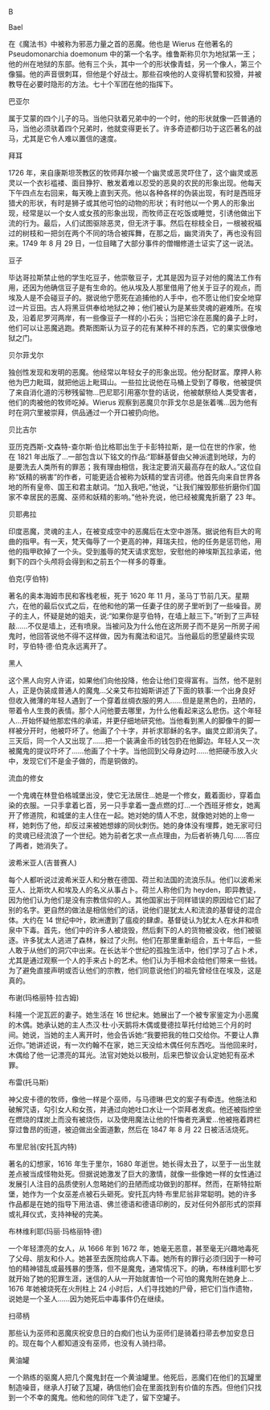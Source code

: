

B

Bael

在《魔法书》中被称为邪恶力量之首的恶魔。他也是 Wierus 在他著名的 Pseudomonarchia doemonum 中的第一个名字。维鲁斯称贝尔为地狱第一王；他的州在地狱的东部。他有三个头，其中一个的形状像青蛙，另一个像人，第三个像猫。他的声音很刺耳，但他是个好战士。那些召唤他的人变得机警和狡猾，并被教导在必要时隐形的方法。七十个军团在他的指挥下。

巴亚尔

属于艾蒙的四个儿子的马。当他只驮着兄弟中的一个时，他的形状就像一匹普通的马，当他必须驮着四个兄弟时，他就变得更长了。许多奇迹都归功于这匹著名的战马，尤其是它令人难以置信的速度。

拜耳

1726 年，来自康斯坦茨教区的牧师拜尔被一个幽灵或恶灵吓住了，这个幽灵或恶灵以一个衣衫褴褛、面目狰狞、散发着难以忍受的恶臭的农民的形象出现。他每天下午四点左右回来，每天晚上直到天亮。他以各种各样的伪装出现，有时是西班牙猎犬的形状，有时是狮子或其他可怕的动物的形状；有时他以一个男人的形象出现，经常是以一个女人或女孩的形象出现，而牧师正在吃饭或睡觉，引诱他做出下流的行为。最后，人们试图驱除恶灵，但无济于事。然后在棕枝全日，一根被祝福过的树枝和一把剑在两个不同的场合被挥舞，在那之后，幽灵消失了，再也没有回来。1749 年 8 月 29 日，一位目睹了大部分事件的僧帽修道士证实了这一说法。

豆子

毕达哥拉斯禁止他的学生吃豆子，他崇敬豆子，尤其是因为豆子对他的魔法工作有用，还因为他确信豆子是有生命的。他从埃及人那里借用了他关于豆子的观点，而埃及人是不会碰豆子的。据说他宁愿死在追捕他的人手中，也不愿让他们安全地穿过一片豆田。古人将黑豆供奉给地狱之神；他们被认为是某些灵魂的避难所。在埃及，沿着尼罗河两岸，有一些像豆子一样的小石头；当把它涂在恶魔的鼻子上时，他们可以让恶魔逃跑。费斯图斯认为豆子的花有某种不祥的东西，它的果实很像地狱之门。

贝尔菲戈尔

独创性发现和发明的恶魔。他经常以年轻女子的形象出现。他分配财富。摩押人称他为巴力毗珥，就把他运上毗珥山。一些拉比说他在马桶上受到了尊敬，他被提供了来自消化道的污秽残留物…巴尼耶引用塞尔登的话说，他被献祭给人类受害者，他们的肉被他的牧师吃掉。Wierus 观察到恶魔贝尔菲戈尔总是张着嘴…因为他有时在洞穴里被崇拜，供品通过一个开口被扔向他。

贝比吉尔

亚历克西斯-文森特-查尔斯·伯比格耶出生于卡彭特拉斯，是一位在世的作家，他在 1821 年出版了…一部包含以下铭文的作品:“耶稣基督由父神派遣到地球，为的是要洗去人类所有的罪恶；我有理由相信，我注定要消灭最高存在的敌人。”这位自称“妖精的祸害”的作者，可能更适合被称为妖精的堂吉诃德。他首先向来自世界各地的所有皇帝、国王和君主献词。“加入我吧，”他说，“让我们摧毁那些折磨你们国家不幸居民的恶魔、巫师和妖精的影响。”他补充说，他已经被魔鬼折磨了 23 年。

贝耶弗拉

印度恶魔，灵魂的主人，在被变成空中的恶魔后在太空中游荡。据说他有巨大的弯曲的指甲。有一天，梵天侮辱了一个更高的神，拜瑞夫拉，他的任务是惩罚他，用他的指甲砍掉了一个头。受到羞辱的梵天请求宽恕，安慰他的神埃斯瓦拉承诺，他剩下的四个头颅将会得到和之前五个一样多的尊重。

伯克(亨伯特)

著名的奥本海姆市民和客栈老板，死于 1620 年 11 月，圣马丁节前几天。星期六，在他的最后仪式之后，在他和他的第一任妻子住的房子里听到了一些噪音。房子的主人，怀疑是她的姐夫，说:“如果你是亨伯特，在墙上敲三下。”听到了三声轻敲……不仅是墙上，还有喷泉。当被问及为什么他在这所房子而不是另一所房子闹鬼时，他回答说他不得不这样做，因为有魔法和诅咒。当他最后的愿望最终实现时，亨伯特·德·伯克永远离开了。

黑人

这个黑人向穷人许诺，如果他们向他投降，他会让他们变得富有。当然，他不是别人，正是伪装成普通人的魔鬼…父亲艾布拉姆斯讲述了下面的轶事:一个出身良好但收入微薄的年轻人遇到了一个穿着丝绸衣服的男人……但是是黑色的，丑陋的，带着令人生畏的表情。那个人问他要去哪里，为什么他看起来这么悲伤。这个年轻人…开始怀疑他那宏伟的承诺，并更仔细地研究他。当他看到黑人的脚像牛的脚一样被分开时，他被吓坏了。他画了个十字，并祈求耶稣的名字。幽灵立即消失了。三天后，同一个人又出现了……把一个装满金币的钱包扔在他脚边。年轻人又一次被魔鬼的提议吓坏了……他画了个十字。当他回到父母身边时……他把硬币放入火中，发现它们不是金子做的，而是铜做的。

流血的修女

一个鬼魂在林登伯格城堡出没，使它无法居住…她是一个修女，戴着面纱，穿着血染的衣服。一只手拿着匕首，另一只手拿着一盏点燃的灯…一个西班牙修女，她离开了修道院，和城堡的主人住在一起。她对她的情人不忠，就像她对她的上帝一样，她刺伤了他，却反过来被她想嫁的同伙刺伤。她的身体没有埋葬，她无家可归的灵魂已经流浪了一个世纪。她为前者乞求一点点理由，为后者祈祷几句……答应了两者，她消失了。

波希米亚人(吉普赛人)

每个人都听说过波希米亚人和分散在德国、荷兰和法国的流浪乐队。他们以波希米亚人、比斯坎人和埃及人的名义从事占卜。荷兰人称他们为 heyden，即异教徒，因为他们认为他们是没有宗教信仰的人。其他国家出于同样错误的原因给它们起了别的名字。更自然的做法是相信他们的话，说他们是犹太人和流浪的基督徒的混合体。大约在 14 世纪中叶，欧洲遭到了瘟疫的肆虐。基督徒认为犹太人在水井和喷泉中下毒。首先，他们中的许多人被烧毁，然后剩下的人的货物被没收，他们被驱逐。许多犹太人逃进了森林，躲过了火刑。他们在那里重新组合，五十年后，一些人敢于从他们的洞穴中出来。在长达半个世纪的孤独生活中，他们学习了占卜术，尤其是通过观察一个人的手来占卜的艺术。他们认为手相术会给他们带来一些钱。为了避免直接声明或否认他们的宗教，他们同意说他们的祖先曾经住在埃及，这是真的。

布谢(玛格丽特·拉古姆)

科隆一个泥瓦匠的妻子。她生活在 16 世纪末。她展出了一个被专家鉴定为小恶魔的木偶。她承认她的主人杰汉·杜·小天鹅将木偶或曼德拉草托付给她三个月的时间。她说，当她的主人离开时，他会告诉她:“我要把我的牲口交给你。不要让人靠近你。”她讲述说，有一次约翰不在家，她三天没给木偶任何东西吃。当他回来时，木偶给了他一记漂亮的耳光。法官对她处以极刑，后来巴黎议会认定她犯有巫术罪。

布雷(托马斯)

神父皮卡德的牧师，像他一样是个巫师，与马德琳·巴文的案子有牵连。他施法和破解咒语，勾引女人和女孩，并通过向她吐口水让一个崇拜者发疯。他还被指控坐在燃烧的煤炭上而没有被烧伤，以及使用魔法让他的忏悔者充满爱…他被拖着跨栏穿过鲁昂的街道，被迫做出全面道歉，然后在 1847 年 8 月 22 日被活活烧死。

布里尼翁(安托瓦内特)

著名的幻想家，1616 年生于里尔，1680 年逝世。她长得太丑了，以至于一出生就差点被当成怪物处死。但据说她激发了巨大的激情，就像一些像她一样的女性通过发展引人注目的品质使别人忽略她们的丑陋而成功做到的那样。然而，在斯特拉斯堡，她作为一个女巫差点被石头砸死。安托瓦内特·布里尼翁非常聪明。她的许多作品都是在她的指导下用法语、佛兰德语和德语印刷的，反对任何外部形式的崇拜或礼拜仪式，支持神秘的完美。

布林维利耶(玛丽·玛格丽特·德)

一个年轻漂亮的女人，从 1666 年到 1672 年，她毫无恶意，甚至毫无兴趣地毒死了父母、朋友和仆人。她甚至去医院给病人下毒。她所有的罪行必须归因于一种可怕的精神错乱或最残暴的堕落，但不是魔鬼，通常情况下。的确，布林维利耶七岁就开始了她的犯罪生涯，迷信的人从一开始就害怕一个可怕的魔鬼附在她身上…1676 年她被烧死在火刑柱上 24 小时后，人们寻找她的尸骨，把它们当作遗物，说她是一个圣人……因为她死后中毒事件仍在继续。

扫帚柄

那些认为巫师和恶魔庆祝安息日的白痴们也认为巫师们是骑着扫帚去参加安息日的。现在每个人都知道没有巫师，也没有人骑扫帚。

黄油罐

一个熟练的驱魔人把几个魔鬼封在一个黄油罐里。他死后，恶魔们在他们的瓦罐里制造噪音，继承人打破了瓦罐，确信他们会在里面找到有价值的东西。但他们只找到一个不幸的魔鬼。他和他的同伴飞走了，留下空罐子。
